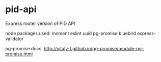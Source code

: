 # pid-api

Express router version of PID API

node packages used:
moment
eslint
uuid
pg-promise
bluebird
express-validator

pg-promise docs:  <http://vitaly-t.github.io/pg-promise/module-pg-promise.html>
